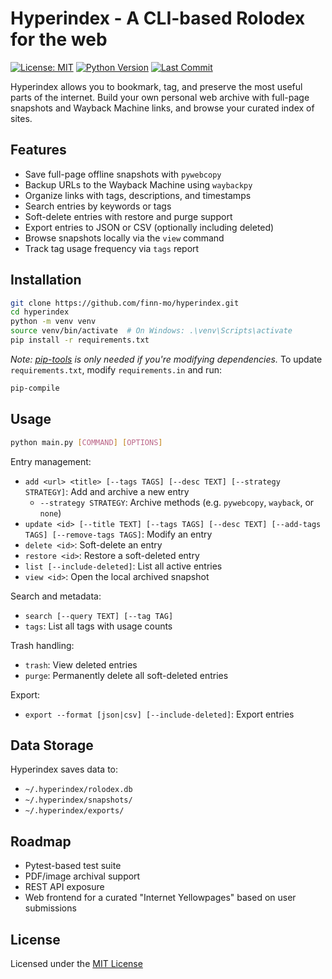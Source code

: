 # Hyperindex - A CLI-based Rolodex for the web
[![License: MIT](https://img.shields.io/badge/License-MIT-blue.svg)](LICENSE) [![Python Version](https://img.shields.io/badge/python-3.8+-blue.svg)](https://www.python.org/) [![Last Commit](https://img.shields.io/github/last-commit/finn-mo/hyperindex.svg)](https://github.com/finn-mo/hyperindex/commits/main)

Hyperindex allows you to bookmark, tag, and preserve the most useful parts of the internet. Build your own personal web archive with full-page snapshots and Wayback Machine links, and browse your curated index of sites.

## Features
- Save full-page offline snapshots with `pywebcopy`
- Backup URLs to the Wayback Machine using `waybackpy`
- Organize links with tags, descriptions, and timestamps
- Search entries by keywords or tags
- Soft-delete entries with restore and purge support
- Export entries to JSON or CSV (optionally including deleted)
- Browse snapshots locally via the `view` command
- Track tag usage frequency via `tags` report

## Installation
```bash
git clone https://github.com/finn-mo/hyperindex.git
cd hyperindex
python -m venv venv
source venv/bin/activate  # On Windows: .\venv\Scripts\activate
pip install -r requirements.txt
```

*Note: [pip-tools](https://github.com/jazzband/pip-tools) is only needed if you're modifying dependencies.*
To update `requirements.txt`, modify `requirements.in` and run:
```bash
pip-compile
```

## Usage
```bash
python main.py [COMMAND] [OPTIONS]
```

Entry management:
- `add <url> <title> [--tags TAGS] [--desc TEXT] [--strategy STRATEGY]`: Add and archive a new entry
  - `--strategy STRATEGY`: Archive methods (e.g. `pywebcopy`, `wayback`, or `none`)
- `update <id> [--title TEXT] [--tags TAGS] [--desc TEXT] [--add-tags TAGS] [--remove-tags TAGS]`: Modify an entry
- `delete <id>`: Soft-delete an entry
- `restore <id>`: Restore a soft-deleted entry
- `list [--include-deleted]`: List all active entries
- `view <id>`: Open the local archived snapshot

Search and metadata:
- `search [--query TEXT] [--tag TAG]`
- `tags`: List all tags with usage counts

Trash handling:
- `trash`: View deleted entries
- `purge`: Permanently delete all soft-deleted entries

Export:
- `export --format [json|csv] [--include-deleted]`: Export entries

## Data Storage
Hyperindex saves data to:
- `~/.hyperindex/rolodex.db`
- `~/.hyperindex/snapshots/`
- `~/.hyperindex/exports/`

## Roadmap
- Pytest-based test suite
- PDF/image archival support
- REST API exposure
- Web frontend for a curated "Internet Yellowpages" based on user submissions

## License
Licensed under the [MIT License](LICENSE)